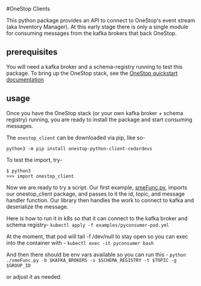 #OneStop Clients

This python package provides an API to connect to OneStop's event stream (aka Inventory Manager). At this early stage there is only a single module for consuming messages from the kafka brokers that back OneStop.

## prerequisites
You will need a kafka broker and a schema-registry running to test this package. To bring up the OneStop stack, see the [OneStop quickstart documentation](https://github.com/cedardevs/onestop/blob/master/docs/developer/quickstart.md#quick-start-kubernetes--helm--skaffold)

## usage
Once you have the OneStop stack (or your own kafka broker + schema registry) running, you are ready to install the package and start consuming messages.

The `onestop_client` can be downloaded via pip, like so-

`python3 -m pip install onestop-python-client-cedardevs`

To test the import, try-

```
$ python3
>>> import onestop_client
```

Now we are ready to try a script. Our first example, [smeFunc.py](#examples/smeFunc.py), imports our onestop_client package, and passes to it the id, topic, and message handler function. Our library then handles the work to connect to kafka and deserialize the message.

Here is how to run it in k8s so that it can connect to the kafka broker and schema registry-
`kubectl apply -f examples/pyconsumer-pod.yml`

At the moment, that pod will tail -f /dev/null to stay open so you can exec into the container with -
`kubectl exec -it pyconsumer bash`

And then there should be env vars available so you can run this -
`python ./smeFunc.py -b $KAFKA_BROKERS -s $SCHEMA_REGISTRY -t $TOPIC -g $GROUP_ID`

or adjust it as needed.
